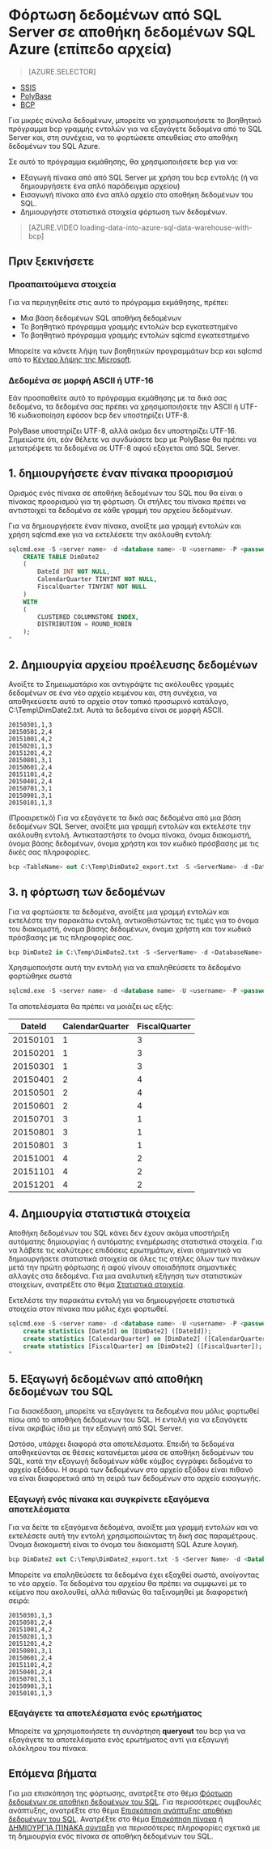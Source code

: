 <properties
   pageTitle="Φόρτωση δεδομένων από SQL Server σε αποθήκη δεδομένων SQL Azure (bcp) | Microsoft Azure"
   description="Για το μέγεθος: μικρό δεδομένων χρησιμοποιεί bcp για να εξαγάγετε δεδομένα από SQL Server σε επίπεδο αρχείων και να εισαγάγετε τα δεδομένα απευθείας στο αποθήκη δεδομένων του SQL Azure."
   services="sql-data-warehouse"
   documentationCenter="NA"
   authors="lodipalm"
   manager="barbkess"
   editor=""/>

<tags
   ms.service="sql-data-warehouse"
   ms.devlang="NA"
   ms.topic="article"
   ms.tgt_pltfrm="NA"
   ms.workload="data-services"
   ms.date="06/30/2016"
   ms.author="lodipalm;barbkess;sonyama"/>


# <a name="load-data-from-sql-server-into-azure-sql-data-warehouse-flat-files"></a>Φόρτωση δεδομένων από SQL Server σε αποθήκη δεδομένων SQL Azure (επίπεδο αρχεία)

> [AZURE.SELECTOR]
- [SSIS](sql-data-warehouse-load-from-sql-server-with-integration-services.md)
- [PolyBase](sql-data-warehouse-load-from-sql-server-with-polybase.md)
- [BCP](sql-data-warehouse-load-from-sql-server-with-bcp.md)

Για μικρές σύνολα δεδομένων, μπορείτε να χρησιμοποιήσετε το βοηθητικό πρόγραμμα bcp γραμμής εντολών για να εξαγάγετε δεδομένα από το SQL Server και, στη συνέχεια, να το φορτώσετε απευθείας στο αποθήκη δεδομένων του SQL Azure.

Σε αυτό το πρόγραμμα εκμάθησης, θα χρησιμοποιήσετε bcp για να:

- Εξαγωγή πίνακα από από SQL Server με χρήση του bcp εντολής (ή να δημιουργήσετε ένα απλό παράδειγμα αρχείου)
- Εισαγωγή πίνακα από ένα απλό αρχείο στο αποθήκη δεδομένων του SQL.
- Δημιουργήστε στατιστικά στοιχεία φόρτωση των δεδομένων.

>[AZURE.VIDEO loading-data-into-azure-sql-data-warehouse-with-bcp]

## <a name="before-you-begin"></a>Πριν ξεκινήσετε

### <a name="prerequisites"></a>Προαπαιτούμενα στοιχεία

Για να περιηγηθείτε στις αυτό το πρόγραμμα εκμάθησης, πρέπει:

- Μια βάση δεδομένων SQL αποθήκη δεδομένων
- Το βοηθητικό πρόγραμμα γραμμής εντολών bcp εγκατεστημένο
- Το βοηθητικό πρόγραμμα γραμμής εντολών sqlcmd εγκατεστημένο

Μπορείτε να κάνετε λήψη των βοηθητικών προγραμμάτων bcp και sqlcmd από το [Κέντρο λήψης της Microsoft][].

### <a name="data-in-ascii-or-utf-16-format"></a>Δεδομένα σε μορφή ASCII ή UTF-16

Εάν προσπαθείτε αυτό το πρόγραμμα εκμάθησης με τα δικά σας δεδομένα, τα δεδομένα σας πρέπει να χρησιμοποιήσετε την ASCII ή UTF-16 κωδικοποίηση εφόσον bcp δεν υποστηρίζει UTF-8. 

PolyBase υποστηρίζει UTF-8, αλλά ακόμα δεν υποστηρίζει UTF-16. Σημειώστε ότι, εάν θέλετε να συνδυάσετε bcp με PolyBase θα πρέπει να μετατρέψετε τα δεδομένα σε UTF-8 αφού εξάγεται από SQL Server. 


## <a name="1-create-a-destination-table"></a>1. δημιουργήσετε έναν πίνακα προορισμού

Ορισμός ενός πίνακα σε αποθήκη δεδομένων του SQL που θα είναι ο πίνακας προορισμού για τη φόρτωση. Οι στήλες του πίνακα πρέπει να αντιστοιχεί τα δεδομένα σε κάθε γραμμή του αρχείου δεδομένων.

Για να δημιουργήσετε έναν πίνακα, ανοίξτε μια γραμμή εντολών και χρήση sqlcmd.exe για να εκτελέσετε την ακόλουθη εντολή:


```sql
sqlcmd.exe -S <server name> -d <database name> -U <username> -P <password> -I -Q "
    CREATE TABLE DimDate2
    (
        DateId INT NOT NULL,
        CalendarQuarter TINYINT NOT NULL,
        FiscalQuarter TINYINT NOT NULL
    )
    WITH
    (
        CLUSTERED COLUMNSTORE INDEX,
        DISTRIBUTION = ROUND_ROBIN
    );
"
```


## <a name="2-create-a-source-data-file"></a>2. Δημιουργία αρχείου προέλευσης δεδομένων

Ανοίξτε το Σημειωματάριο και αντιγράψτε τις ακόλουθες γραμμές δεδομένων σε ένα νέο αρχείο κειμένου και, στη συνέχεια, να αποθηκεύσετε αυτό το αρχείο στον τοπικό προσωρινό κατάλογο, C:\Temp\DimDate2.txt. Αυτά τα δεδομένα είναι σε μορφή ASCII.

```
20150301,1,3
20150501,2,4
20151001,4,2
20150201,1,3
20151201,4,2
20150801,3,1
20150601,2,4
20151101,4,2
20150401,2,4
20150701,3,1
20150901,3,1
20150101,1,3
```

(Προαιρετικό) Για να εξαγάγετε τα δικά σας δεδομένα από μια βάση δεδομένων SQL Server, ανοίξτε μια γραμμή εντολών και εκτελέστε την ακόλουθη εντολή. Αντικαταστήστε το όνομα πίνακα, όνομα διακομιστή, όνομα βάσης δεδομένων, όνομα χρήστη και τον κωδικό πρόσβασης με τις δικές σας πληροφορίες.

```sql
bcp <TableName> out C:\Temp\DimDate2_export.txt -S <ServerName> -d <DatabaseName> -U <Username> -P <Password> -q -c -t ','
```



## <a name="3-load-the-data"></a>3. η φόρτωση των δεδομένων
Για να φορτώσετε τα δεδομένα, ανοίξτε μια γραμμή εντολών και εκτελέστε την παρακάτω εντολή, αντικαθιστώντας τις τιμές για το όνομα του διακομιστή, όνομα βάσης δεδομένων, όνομα χρήστη και τον κωδικό πρόσβασης με τις πληροφορίες σας.

```sql
bcp DimDate2 in C:\Temp\DimDate2.txt -S <ServerName> -d <DatabaseName> -U <Username> -P <password> -q -c -t  ','
```

Χρησιμοποιήστε αυτή την εντολή για να επαληθεύσετε τα δεδομένα φορτώθηκε σωστά

```sql
sqlcmd.exe -S <server name> -d <database name> -U <username> -P <password> -I -Q "SELECT * FROM DimDate2 ORDER BY 1;"
```

Τα αποτελέσματα θα πρέπει να μοιάζει ως εξής:

DateId |CalendarQuarter |FiscalQuarter
----------- |--------------- |-------------
20150101 |1 |3
20150201 |1 |3
20150301 |1 |3
20150401 |2 |4
20150501 |2 |4
20150601 |2 |4
20150701 |3 |1
20150801 |3 |1
20150801 |3 |1
20151001 |4 |2
20151101 |4 |2
20151201 |4 |2

## <a name="4-create-statistics"></a>4. Δημιουργία στατιστικά στοιχεία

Αποθήκη δεδομένων του SQL κάνει δεν έχουν ακόμα υποστήριξη αυτόματης δημιουργίας ή αυτόματης ενημέρωσης στατιστικά στοιχεία. Για να λάβετε τις καλύτερες επιδόσεις ερωτημάτων, είναι σημαντικό να δημιουργήσετε στατιστικά στοιχεία σε όλες τις στήλες όλων των πινάκων μετά την πρώτη φόρτωσης ή αφού γίνουν οποιαδήποτε σημαντικές αλλαγές στα δεδομένα. Για μια αναλυτική εξήγηση των στατιστικών στοιχείων, ανατρέξτε στο θέμα [Στατιστικά στοιχεία][]. 

Εκτελέστε την παρακάτω εντολή για να δημιουργήσετε στατιστικά στοιχεία στον πίνακα που μόλις έχει φορτωθεί.

```sql
sqlcmd.exe -S <server name> -d <database name> -U <username> -P <password> -I -Q "
    create statistics [DateId] on [DimDate2] ([DateId]);
    create statistics [CalendarQuarter] on [DimDate2] ([CalendarQuarter]);
    create statistics [FiscalQuarter] on [DimDate2] ([FiscalQuarter]);
"
```

## <a name="5-export-data-from-sql-data-warehouse"></a>5. Εξαγωγή δεδομένων από αποθήκη δεδομένων του SQL
Για διασκέδαση, μπορείτε να εξαγάγετε τα δεδομένα που μόλις φορτωθεί πίσω από το αποθήκη δεδομένων του SQL.  Η εντολή για να εξαγάγετε είναι ακριβώς ίδια με την εξαγωγή από SQL Server.

Ωστόσο, υπάρχει διαφορά στα αποτελέσματα. Επειδή τα δεδομένα αποθηκεύονται σε θέσεις κατανέμεται μέσα σε αποθήκη δεδομένων του SQL, κατά την εξαγωγή δεδομένων κάθε κόμβος εγγράφει δεδομένα το αρχείο εξόδου. Η σειρά των δεδομένων στο αρχείο εξόδου είναι πιθανό να είναι διαφορετικά από τη σειρά των δεδομένων στο αρχείο εισαγωγής.

### <a name="export-a-table-and-compare-exported-results"></a>Εξαγωγή ενός πίνακα και συγκρίνετε εξαγόμενα αποτελέσματα

Για να δείτε τα εξαγόμενα δεδομένα, ανοίξτε μια γραμμή εντολών και να εκτελέσετε αυτή την εντολή χρησιμοποιώντας τη δική σας παραμέτρους. Όνομα διακομιστή είναι το όνομα του διακομιστή SQL Azure λογική.

```sql
bcp DimDate2 out C:\Temp\DimDate2_export.txt -S <Server Name> -d <Database Name> -U <Username> -P <password> -q -c -t ','
```
Μπορείτε να επαληθεύσετε τα δεδομένα έχει εξαχθεί σωστά, ανοίγοντας το νέο αρχείο. Τα δεδομένα του αρχείου θα πρέπει να συμφωνεί με το κείμενο που ακολουθεί, αλλά πιθανώς θα ταξινομηθεί με διαφορετική σειρά:

```
20150301,1,3
20150501,2,4
20151001,4,2
20150201,1,3
20151201,4,2
20150801,3,1
20150601,2,4
20151101,4,2
20150401,2,4
20150701,3,1
20150901,3,1
20150101,1,3
```

### <a name="export-the-results-of-a-query"></a>Εξαγάγετε τα αποτελέσματα ενός ερωτήματος

Μπορείτε να χρησιμοποιήσετε τη συνάρτηση **queryout** του bcp για να εξαγάγετε τα αποτελέσματα ενός ερωτήματος αντί για εξαγωγή ολόκληρου του πίνακα. 

## <a name="next-steps"></a>Επόμενα βήματα
Για μια επισκόπηση της φόρτωσης, ανατρέξτε στο θέμα [Φόρτωση δεδομένων σε αποθήκη δεδομένων του SQL][].
Για περισσότερες συμβουλές ανάπτυξης, ανατρέξτε στο θέμα [Επισκόπηση ανάπτυξης αποθήκη δεδομένων του SQL][].
Ανατρέξτε στο θέμα [Επισκόπηση πίνακα][] ή [ΔΗΜΙΟΥΡΓΊΑ ΠΊΝΑΚΑ σύνταξη][] για περισσότερες πληροφορίες σχετικά με τη δημιουργία ενός πίνακα σε αποθήκη δεδομένων του SQL.

<!--Image references-->

<!--Article references-->

[Φόρτωση δεδομένων σε αποθήκη δεδομένων του SQL]: ./sql-data-warehouse-overview-load.md
[Επισκόπηση ανάπτυξης αποθήκη δεδομένων του SQL]: ./sql-data-warehouse-overview-develop.md
[Επισκόπηση πίνακα]: ./sql-data-warehouse-tables-overview.md
[Στατιστικά στοιχεία]: ./sql-data-warehouse-tables-statistics.md

<!--MSDN references-->
[bcp]: https://msdn.microsoft.com/library/ms162802.aspx
[ΔΗΜΙΟΥΡΓΊΑ ΠΊΝΑΚΑ σύνταξη]: https://msdn.microsoft.com/library/mt203953.aspx

<!--Other Web references-->
[Κέντρο λήψης της Microsoft]: https://www.microsoft.com/download/details.aspx?id=36433
